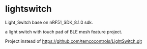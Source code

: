 # lightswitch

Light_Switch base on nRF51_SDK_8.1.0 sdk.

a light switch with touch pad of BLE mesh feature project.

Project instead of https://github.com/temcocontrols/LightSwitch.git
